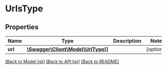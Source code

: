 # UrlsType

## Properties
Name | Type | Description | Notes
------------ | ------------- | ------------- | -------------
**url** | [**\Swagger\Client\Model\UrlType[]**](UrlType.md) |  | [optional] 

[[Back to Model list]](../README.md#documentation-for-models) [[Back to API list]](../README.md#documentation-for-api-endpoints) [[Back to README]](../README.md)


